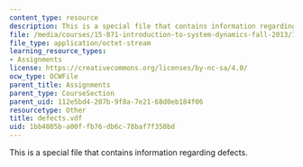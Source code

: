 ```yaml
---
content_type: resource
description: This is a special file that contains information regarding defects.
file: /media/courses/15-871-introduction-to-system-dynamics-fall-2013/1bb4805ba00ffb76db6c78baf7f350bd_defects.vdf
file_type: application/octet-stream
learning_resource_types:
- Assignments
license: https://creativecommons.org/licenses/by-nc-sa/4.0/
ocw_type: OCWFile
parent_title: Assignments
parent_type: CourseSection
parent_uid: 112e5bd4-207b-9f8a-7e21-68d0eb184f06
resourcetype: Other
title: defects.vdf
uid: 1bb4805b-a00f-fb76-db6c-78baf7f350bd
---
```

This is a special file that contains information regarding defects.